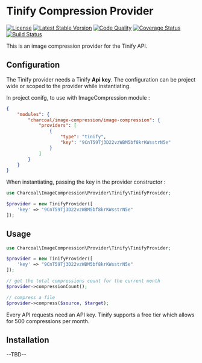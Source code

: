 Tinify Compression Provider 
===============

[![License][badge-license]][charcoal-image-compression]
[![Latest Stable Version][badge-version]][charcoal-image-compression]
[![Code Quality][badge-scrutinizer]][dev-scrutinizer]
[![Coverage Status][badge-coveralls]][dev-coveralls]
[![Build Status][badge-travis]][dev-travis]

This is an image compression provider for the Tinify API.

## Configuration

The Tinify provider needs a Tinify **Api key**. The configuration can be project wide or scoped to the provider while instantiating.

In project conifg, to use with ImageCompression module :
```json
{
    "modules": {
        "charcoal/image-compression/image-compression": {
            "providers": [
                {
                    "type": "tinify",
                    "key": "9CnT59Tj3D22vzWBM5bf8krKWsstrN5e"
                }
            ]
        }
    }
}
```

When instantiating, passing the key in the provider constructor :
```php
use Charcoal\ImageCompression\Provider\Tinify\TinifyProvider;

$provider = new TinifyProvider([
    'key' => "9CnT59Tj3D22vzWBM5bf8krKWsstrN5e"
]);
```


## Usage

```php
use Charcoal\ImageCompression\Provider\Tinify\TinifyProvider;

$provider = new TinifyProvider([
    'key' => "9CnT59Tj3D22vzWBM5bf8krKWsstrN5e"
]);

// get the total compressions count for the current month
$provider->compressionCount();

// compress a file
$provider->compress($source, $target);
```
Every API requests need an API key. Tinify supports a free tier which allows for 500 compressions per month.

## Installation

--TBD--


[charcoal-image-compression]:  https://packagist.org/packages/locomotivemtl/charcoal-image-compression

[dev-scrutinizer]:    https://scrutinizer-ci.com/g/locomotivemtl/charcoal-image-compression/
[dev-coveralls]:      https://coveralls.io/r/locomotivemtl/charcoal-image-compression
[dev-travis]:         https://travis-ci.org/locomotivemtl/charcoal-image-compression

[badge-license]:      https://img.shields.io/packagist/l/locomotivemtl/charcoal-image-compression.svg?style=flat-square
[badge-version]:      https://img.shields.io/packagist/v/locomotivemtl/charcoal-image-compression.svg?style=flat-square
[badge-scrutinizer]:  https://img.shields.io/scrutinizer/g/locomotivemtl/charcoal-image-compression.svg?style=flat-square
[badge-coveralls]:    https://img.shields.io/coveralls/locomotivemtl/charcoal-image-compression.svg?style=flat-square
[badge-travis]:       https://img.shields.io/travis/locomotivemtl/charcoal-image-compression.svg?style=flat-square
